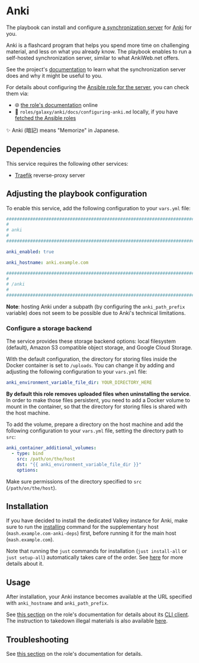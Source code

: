 <!--
SPDX-FileCopyrightText: 2020 - 2024 MDAD project contributors
SPDX-FileCopyrightText: 2020 - 2024 Slavi Pantaleev
SPDX-FileCopyrightText: 2020 Aaron Raimist
SPDX-FileCopyrightText: 2020 Chris van Dijk
SPDX-FileCopyrightText: 2020 Dominik Zajac
SPDX-FileCopyrightText: 2020 Mickaël Cornière
SPDX-FileCopyrightText: 2022 François Darveau
SPDX-FileCopyrightText: 2022 Julian Foad
SPDX-FileCopyrightText: 2022 Warren Bailey
SPDX-FileCopyrightText: 2023 Antonis Christofides
SPDX-FileCopyrightText: 2023 Felix Stupp
SPDX-FileCopyrightText: 2023 Julian-Samuel Gebühr
SPDX-FileCopyrightText: 2023 Pierre 'McFly' Marty
SPDX-FileCopyrightText: 2024 - 2025 Suguru Hirahara

SPDX-License-Identifier: AGPL-3.0-or-later
-->

# Anki

The playbook can install and configure [a synchronization server](https://github.com/ankitects/anki/tree/main/docs/syncserver) for [Anki](https://apps.ankiweb.net) for you.

Anki is a flashcard program that helps you spend more time on challenging material, and less on what you already know. The playbook enables to run a self-hosted synchronization server, similar to what AnkiWeb.net offers.

See the project's [documentation](https://docs.ankiweb.net/sync-server.html) to learn what the synchronization server does and why it might be useful to you.

For details about configuring the [Ansible role for the server](https://github.com/mother-of-all-self-hosting/ansible-role-anki), you can check them via:
- 🌐 [the role's documentation](https://github.com/mother-of-all-self-hosting/ansible-role-anki/blob/main/docs/configuring-anki.md) online
- 📁 `roles/galaxy/anki/docs/configuring-anki.md` locally, if you have [fetched the Ansible roles](../installing.md)

✨ Anki (暗記) means "Memorize" in Japanese.

## Dependencies

This service requires the following other services:

- [Traefik](traefik.md) reverse-proxy server

## Adjusting the playbook configuration

To enable this service, add the following configuration to your `vars.yml` file:

```yaml
########################################################################
#                                                                      #
# anki                                                                 #
#                                                                      #
########################################################################

anki_enabled: true

anki_hostname: anki.example.com

########################################################################
#                                                                      #
# /anki                                                                #
#                                                                      #
########################################################################
```

**Note**: hosting Anki under a subpath (by configuring the `anki_path_prefix` variable) does not seem to be possible due to Anki's technical limitations.

### Configure a storage backend

The service provides these storage backend options: local filesystem (default), Amazon S3 compatible object storage, and Google Cloud Storage.

With the default configuration, the directory for storing files inside the Docker container is set to `/uploads`. You can change it by adding and adjusting the following configuration to your `vars.yml` file:

```yaml
anki_environment_variable_file_dir: YOUR_DIRECTORY_HERE
```

**By default this role removes uploaded files when uninstalling the service**. In order to make those files persistent, you need to add a Docker volume to mount in the container, so that the directory for storing files is shared with the host machine.

To add the volume, prepare a directory on the host machine and add the following configuration to your `vars.yml` file, setting the directory path to `src`:

```yaml
anki_container_additional_volumes:
  - type: bind
    src: /path/on/the/host
    dst: "{{ anki_environment_variable_file_dir }}"
    options:
```

Make sure permissions of the directory specified to `src` (`/path/on/the/host`).

## Installation

If you have decided to install the dedicated Valkey instance for Anki, make sure to run the [installing](../installing.md) command for the supplementary host (`mash.example.com-anki-deps`) first, before running it for the main host (`mash.example.com`).

Note that running the `just` commands for installation (`just install-all` or `just setup-all`) automatically takes care of the order. See [here](../running-multiple-instances.md#1-adjust-hosts) for more details about it.

## Usage

After installation, your Anki instance becomes available at the URL specified with `anki_hostname` and `anki_path_prefix`.

See [this section](https://github.com/mother-of-all-self-hosting/ansible-role-anki/blob/main/docs/configuring-anki.md#usage) on the role's documentation for details about its [CLI client](https://github.com/timvisee/ffanki). The instruction to takedown illegal materials is also available [here](https://github.com/mother-of-all-self-hosting/ansible-role-anki/blob/main/docs/configuring-anki.md#takedown-illegal-materials).

## Troubleshooting

See [this section](https://github.com/mother-of-all-self-hosting/ansible-role-anki/blob/main/docs/configuring-anki.md#troubleshooting) on the role's documentation for details.
